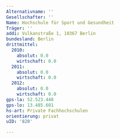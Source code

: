 ```yaml
---
Alternativname: ''
Gesellschafter: ''
Name: Hochschule für Sport und Gesundheit
Träger: ''
addi: Vulkanstraße 1, 10367 Berlin
bundesland: Berlin
drittmittel:
  2010:
    absolut: 0.0
    wirtschaft: 0.0
  2011:
    absolut: 0.0
    wirtschaft: 0.0
  2012:
    absolut: 0.0
    wirtschaft: 0.0
gps-la: 52.523.448
gps-lo: 13.485.601
hs-art: Private Fachhochschulen
orientierung: privat
uID: '820'

---
```


